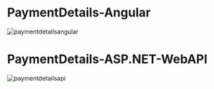 # PaymentDetails-Angular 

![paymentdetailsangular](https://user-images.githubusercontent.com/58648231/127815778-383c6a97-1c62-4cf9-98b9-86aa9153ecc2.JPG)

# PaymentDetails-ASP.NET-WebAPI

![paymentdetailsapi](https://user-images.githubusercontent.com/58648231/127815571-e6840f17-9e43-4dd0-aa13-2cc7af498a3c.JPG)
